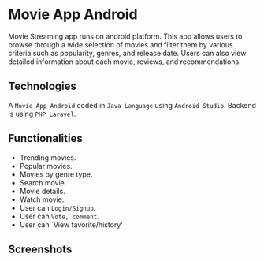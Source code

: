 # Movie App Android

Movie Streaming app runs on android platform. This app allows users to browse through a wide selection of movies and filter them by various criteria such as popularity, genres, and release date. Users can also view detailed information about each movie, reviews, and recommendations.

## Technologies

A `Movie App Android` coded in `Java Language` using `Android Studio`. Backend is using `PHP Laravel`.

## Functionalities

- Trending movies.
- Popular movies.
- Movies by genre type.
- Search movie.
- Movie details.
- Watch movie.
- User can `Login/Signup`.
- User can `Vote, comment`.
- User can `View favorite/history'

## Screenshots


